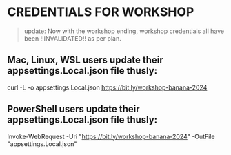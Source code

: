 # CREDENTIALS FOR WORKSHOP 

> update: Now with the workshop ending, workshop credentials all have been ‼️INVALIDATED‼️ as per plan.

## Mac, Linux, WSL users update their appsettings.Local.json file thusly:
curl -L -o appsettings.Local.json https://bit.ly/workshop-banana-2024

## PowerShell  users update their appsettings.Local.json file thusly:

Invoke-WebRequest -Uri "https://bit.ly/workshop-banana-2024" -OutFile "appsettings.Local.json"
